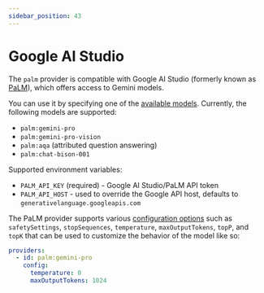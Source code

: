 ```yaml
---
sidebar_position: 43
---
```


# Google AI Studio

The `palm` provider is compatible with Google AI Studio (formerly known as [PaLM](https://developers.generativeai.google/)), which offers access to Gemini models.

You can use it by specifying one of the [available models](https://ai.google.dev/models). Currently, the following models are supported:

- `palm:gemini-pro`
- `palm:gemini-pro-vision`
- `palm:aqa` (attributed question answering)
- `palm:chat-bison-001`

Supported environment variables:

- `PALM_API_KEY` (required) - Google AI Studio/PaLM API token
- `PALM_API_HOST` - used to override the Google API host, defaults to `generativelanguage.googleapis.com`

The PaLM provider supports various [configuration options](https://github.com/promptfoo/promptfoo/blob/main/src/providers/palm.ts#L9-L18) such as `safetySettings`, `stopSequences`, `temperature`, `maxOutputTokens`, `topP`, and `topK` that can be used to customize the behavior of the model like so:

```yaml
providers:
  - id: palm:gemini-pro
    config:
      temperature: 0
      maxOutputTokens: 1024
```
